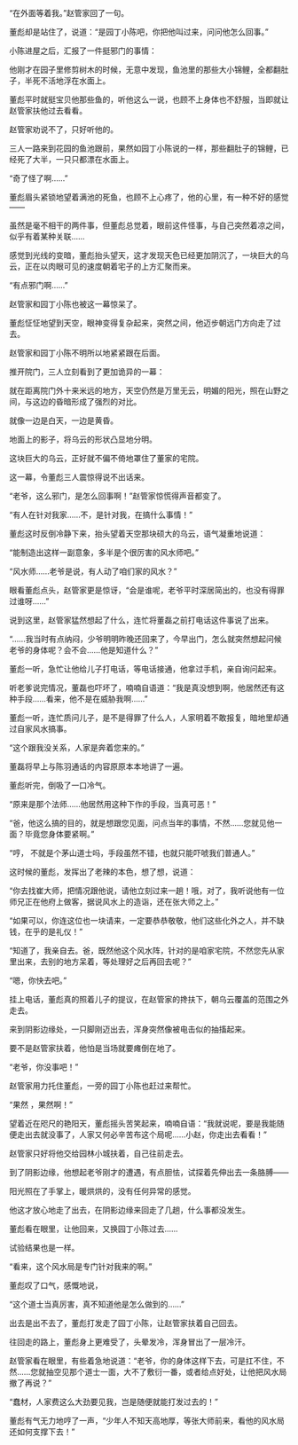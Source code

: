 “在外面等着我。”赵管家回了一句。

董彪却是站住了，说道：“是园丁小陈吧，你把他叫过来，问问他怎么回事。”

小陈进屋之后，汇报了一件挺邪门的事情：

他刚才在园子里修剪树木的时候，无意中发现，鱼池里的那些大小锦鲤，全都翻肚子，半死不活地浮在水面上。

董彪平时就挺宝贝他那些鱼的，听他这么一说，也顾不上身体也不舒服，当即就让赵管家扶他过去看看。

赵管家劝说不了，只好听他的。

三人一路来到花园的鱼池跟前，果然如园丁小陈说的一样，那些翻肚子的锦鲤，已经死了大半，一只只都漂在水面上。

“奇了怪了啊……”

董彪眉头紧锁地望着满池的死鱼，也顾不上心疼了，他的心里，有一种不好的感觉——

虽然是毫不相干的两件事，但董彪总觉着，眼前这件怪事，与自己突然着凉之间，似乎有着某种关联……

感觉到光线的变暗，董彪抬头望天，这才发现天色已经更加阴沉了，一块巨大的乌云，正在以肉眼可见的速度朝着宅子的上方汇聚而来。

“有点邪门啊……”

赵管家和园丁小陈也被这一幕惊呆了。

董彪怔怔地望到天空，眼神变得复杂起来，突然之间，他迈步朝远门方向走了过去。

赵管家和园丁小陈不明所以地紧紧跟在后面。

推开院门，三人立刻看到了更加诡异的一幕：

就在距离院门外十来米远的地方，天空仍然是万里无云，明媚的阳光，照在山野之间，与这边的昏暗形成了强烈的对比。

就像一边是白天，一边是黄昏。

地面上的影子，将乌云的形状凸显地分明。

这块巨大的乌云，正好就不偏不倚地罩住了董家的宅院。

这一幕，令董彪三人震惊得说不出话来。

“老爷，这么邪门，是怎么回事啊！”赵管家惊慌得声音都变了。

“有人在针对我家……不，是针对我，在搞什么事情！”

董彪这时反倒冷静下来，抬头望着天空那块硕大的乌云，语气凝重地说道：

“能制造出这样一副意象，多半是个很厉害的风水师吧。”

“风水师……老爷是说，有人动了咱们家的风水？”

眼看董彪点头，赵管家更是惊讶，“会是谁呢，老爷平时深居简出的，也没有得罪过谁呀……”

说到这里，赵管家猛然想起了什么，连忙将董磊之前打电话这件事说了出来。

“……我当时有点纳闷，少爷明明昨晚还回来了，今早出门，怎么就突然想起问候老爷的身体呢？会不会……他是知道什么？”

董彪一听，急忙让他给儿子打电话，等电话接通，他拿过手机，亲自询问起来。

听老爹说完情况，董磊也吓坏了，喃喃自语道：“我是真没想到啊，他居然还有这种手段……看来，他不是在威胁我啊……”

董彪一听，连忙质问儿子，是不是得罪了什么人，人家明着不敢报复，暗地里却通过自家风水搞事。

“这个跟我没关系，人家是奔着您来的。”

董磊将早上与陈羽通话的内容原原本本地讲了一遍。

董彪听完，倒吸了一口冷气。

“原来是那个法师……他居然用这种下作的手段，当真可恶！”

“爸，他这么搞的目的，就是想跟您见面，问点当年的事情，不然……您就见他一面？毕竟您身体要紧啊。”

“哼， 不就是个茅山道士吗，手段虽然不错，也就只能吓唬我们普通人。”

这时候的董彪，发挥出了老辣的本色，想了想，说道：

“你去找崔大师，把情况跟他说，请他立刻过来一趟！哦，对了，我听说他有一位师兄正在他府上做客，据说风水上的造诣，还在张大师之上。”

“如果可以，你连这位也一块请来，一定要恭恭敬敬，他们这些化外之人，并不缺钱，在乎的是礼仪！”

“知道了，我亲自去。爸，既然他这个风水阵，针对的是咱家宅院，不然您先从家里出来，去别的地方呆着，等处理好之后再回去呢？”

“嗯，你快去吧。”

挂上电话，董彪真的照着儿子的提议，在赵管家的搀扶下，朝乌云覆盖的范围之外走去。

来到阴影边缘处，一只脚刚迈出去，浑身突然像被电击似的抽搐起来。

要不是赵管家扶着，他怕是当场就要瘫倒在地了。

“老爷，你没事吧！”

赵管家用力托住董彪，一旁的园丁小陈也赶过来帮忙。

“果然 ，果然啊！”

望着近在咫尺的艳阳天，董彪摇头苦笑起来，喃喃自语：“我就说呢，要是我能随便走出去就没事了，人家又何必辛苦布这个局呢……小赵，你走出去看看！”

赵管家只好将他交给园林小城扶着，自己往前走去。

到了阴影边缘，他想起老爷刚才的遭遇，有点胆怯，试探着先伸出去一条胳膊——

阳光照在了手掌上，暖烘烘的，没有任何异常的感觉。

他这才放心地走了出去，在阴影边缘来回走了几趟，什么事都没发生。

董彪看在眼里，让他回来，又换园丁小陈过去……

试验结果也是一样。

“看来，这个风水局是专门针对我来的啊。”

董彪叹了口气，感慨地说，

“这个道士当真厉害，真不知道他是怎么做到的……”

出去是出不去了，董彪打发走了园丁小陈，让赵管家扶着自己回去。

往回走的路上，董彪身上更难受了，头晕发冷，浑身冒出了一层冷汗。

赵管家看在眼里，有些着急地说道：“老爷，你的身体这样下去，可是扛不住，不然……您就抽空见那个道士一面，大不了敷衍一番，或者给点好处，让他把风水局撤了再说？”

“蠢材，人家费这么大劲要见我，岂是随便就能打发过去的！”

董彪有气无力地哼了一声，“少年人不知天高地厚，等张大师前来，看他的风水局还如何支撑下去！”
